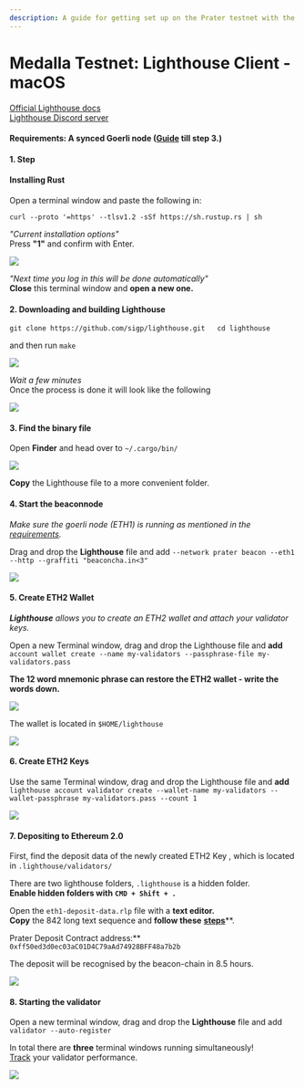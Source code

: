 ```yaml
---
description: A guide for getting set up on the Prater testnet with the Lighthouse Client.
---
```


# Medalla Testnet: Lighthouse Client - macOS

[Official Lighthouse docs  
](https://lighthouse-book.sigmaprime.io/become-a-validator-source.html)[Lighthouse Discord server](https://discord.gg/8mFMS7G)

#### Requirements:  A synced Goerli node \([Guide](https://kb.beaconcha.in/run-a-goerli-node-eth1-and-beaconnode-eth2#step-1) till step 3.\)

#### 

#### 1. Step 

#### Installing Rust

Open a terminal window and paste the following in:

`curl --proto '=https' --tlsv1.2 -sSf https://sh.rustup.rs | sh`

_"Current installation options"_  
Press **"1"** and confirm with Enter.

![](../.gitbook/assets/image%20%28130%29.png)

_"Next time you log in this will be done automatically"_  
**Close** this terminal window and **open a new one.**

#### 2. Downloading and building Lighthouse

`git clone https://github.com/sigp/lighthouse.git  
cd lighthouse`

and then run `make`

![](../.gitbook/assets/image%20%28133%29.png)

_Wait a few minutes_  
Once the process is done it will look like the following

![](../.gitbook/assets/image%20%28128%29.png)

#### 3. Find the binary file

Open **Finder** and head over to `~/.cargo/bin/`

![](../.gitbook/assets/image%20%28132%29.png)

**Copy** the Lighthouse file to a more convenient folder.

#### 4. Start the beaconnode

_Make sure the goerli node \(ETH1\) is running as mentioned in the_ [_requirements_](https://kb.beaconcha.in/archive/outdated-lighthouse-client-guides/beaconnode-and-validator-with-macos#requirements-a-synced-goerli-node-guide-till-step-3)_._

Drag and drop the **Lighthouse** file and add `--network prater beacon --eth1 --http --graffiti "beaconcha.in<3"` 

![](../.gitbook/assets/image%20%28160%29.png)

#### 5. Create ETH2 Wallet

_**Lighthouse** allows you to create an ETH2 wallet and attach your validator keys._

Open a new Terminal window, drag and drop the Lighthouse file and **add**  
`account wallet create --name my-validators --passphrase-file my-validators.pass`

**The 12 word mnemonic phrase can restore the ETH2 wallet - write the words down.**

![](../.gitbook/assets/image%20%28134%29.png)

The wallet is located in `$HOME/lighthouse`

![](../.gitbook/assets/image%20%28123%29.png)

#### 6. Create ETH2 Keys

Use the same Terminal window, drag and drop the Lighthouse file and **add**   
`lighthouse account validator create --wallet-name my-validators --wallet-passphrase my-validators.pass --count 1`

![](../.gitbook/assets/image%20%28131%29.png)

#### 7. Depositing to Ethereum 2.0

First, find the deposit data of the newly created ETH2 Key , which is located in `.lighthouse/validators/`   
  
There are two lighthouse folders, `.lighthouse` is a hidden folder.  
**Enable hidden folders with** **`CMD + Shift + .`**

Open the `eth1-deposit-data.rlp` file with a **text editor.   
Copy** the 842 long text sequence and **follow these** [**steps**](https://kb.beaconcha.in/ethereum-2.0-and-depositing-process/depositing-to-ethereum-2.0#depositing)**.  
  
Prater Deposit Contract address:** `0xff50ed3d0ec03aC01D4C79aAd74928BFF48a7b2b`

The deposit will be recognised by the beacon-chain in 8.5 hours.

![](../.gitbook/assets/image%20%28127%29.png)



#### 8. Starting the validator

Open a new terminal window, drag and drop the **Lighthouse** file and add `validator --auto-register`

In total there are **three** terminal windows running simultaneously!   
[Track](https://prater.beaconcha.in/dashboard?validators=) your validator performance.

![](../.gitbook/assets/image%20%28122%29.png)







